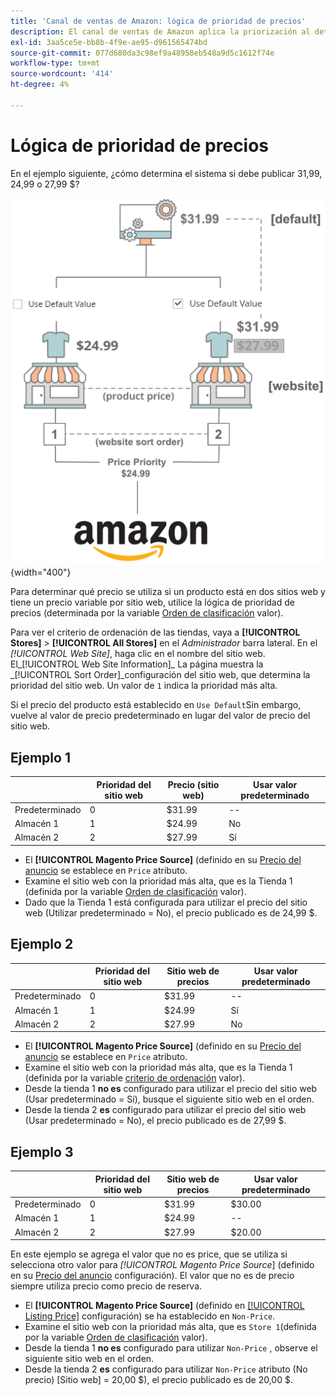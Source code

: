 ```yaml
---
title: 'Canal de ventas de Amazon: lógica de prioridad de precios'
description: El canal de ventas de Amazon aplica la priorización al determinar el precio publicado para un anuncio de Amazon.
exl-id: 3aa5ce5e-bb8b-4f9e-ae95-d961565474bd
source-git-commit: 077d680da3c98ef9a48958eb548a9d5c1612f74e
workflow-type: tm+mt
source-wordcount: '414'
ht-degree: 4%

---
```


# Lógica de prioridad de precios

En el ejemplo siguiente, ¿cómo determina el sistema si debe publicar 31,99, 24,99 o 27,99 $?

![Ámbito del precio comercial](assets/amazon-price-scope.png){width="400"}

Para determinar qué precio se utiliza si un producto está en dos sitios web y tiene un precio variable por sitio web, utilice la lógica de prioridad de precios (determinada por la variable [Orden de clasificación](https://experienceleague.adobe.com/docs/commerce-admin/stores-sales/site-store/store-views.html) valor).

Para ver el criterio de ordenación de las tiendas, vaya a **[!UICONTROL Stores]** > **[!UICONTROL All Stores]** en el _Administrador_ barra lateral. En el _[!UICONTROL Web Site]_, haga clic en el nombre del sitio web. El_[!UICONTROL Web Site Information]_ La página muestra la _[!UICONTROL Sort Order]_configuración del sitio web, que determina la prioridad del sitio web. Un valor de `1` indica la prioridad más alta.

Si el precio del producto está establecido en `Use Default`Sin embargo, vuelve al valor de precio predeterminado en lugar del valor de precio del sitio web.

## Ejemplo 1

|  | Prioridad del sitio web | Precio (sitio web) | Usar valor predeterminado |
|---|---|---|---|
| Predeterminado | 0 | $31.99 | -- |
| Almacén 1 | 1 | $24.99 | No |
| Almacén 2 | 2 | $27.99 | Sí |

- El **[!UICONTROL Magento Price Source]** (definido en su [Precio del anuncio](./listing-price.md) se establece en `Price` atributo.
- Examine el sitio web con la prioridad más alta, que es la Tienda 1 (definida por la variable [Orden de clasificación](https://experienceleague.adobe.com/docs/commerce-admin/stores-sales/site-store/store-views.html) valor).
- Dado que la Tienda 1 está configurada para utilizar el precio del sitio web (Utilizar predeterminado = No), el precio publicado es de 24,99 $.

## Ejemplo 2

|  | Prioridad del sitio web | Sitio web de precios | Usar valor predeterminado |
|---|---|---|---|
| Predeterminado | 0 | $31.99 | -- |
| Almacén 1 | 1 | $24.99 | Sí |
| Almacén 2 | 2 | $27.99 | No |

- El **[!UICONTROL Magento Price Source]** (definido en su [Precio del anuncio](./listing-price.md) se establece en `Price` atributo.
- Examine el sitio web con la prioridad más alta, que es la Tienda 1 (definida por la variable [criterio de ordenación](https://experienceleague.adobe.com/docs/commerce-admin/stores-sales/site-store/store-views.html) valor).
- Desde la tienda 1 **no es** configurado para utilizar el precio del sitio web (Usar predeterminado = Sí), busque el siguiente sitio web en el orden.
- Desde la tienda 2 **es** configurado para utilizar el precio del sitio web (Usar predeterminado = No), el precio publicado es de 27,99 $.

## Ejemplo 3

|  | Prioridad del sitio web | Sitio web de precios | Usar valor predeterminado |
|---|---|---|---|
| Predeterminado | 0 | $31.99 | $30.00 |
| Almacén 1 | 1 | $24.99 | -- |
| Almacén 2 | 2 | $27.99 | $20.00 |

En este ejemplo se agrega el valor que no es price, que se utiliza si selecciona otro valor para _[!UICONTROL Magento Price Source_] (definido en su [Precio del anuncio](./listing-price.md) configuración). El valor que no es de precio siempre utiliza precio como precio de reserva.

- El **[!UICONTROL Magento Price Source]** (definido en [[!UICONTROL Listing Price]](./listing-price.md) configuración) se ha establecido en `Non-Price`.
- Examine el sitio web con la prioridad más alta, que es `Store 1`(definida por la variable [Orden de clasificación](https://experienceleague.adobe.com/docs/commerce-admin/stores-sales/site-store/store-views.html) valor).
- Desde la tienda 1 **no es** configurado para utilizar `Non-Price` , observe el siguiente sitio web en el orden.
- Desde la tienda 2 **es** configurado para utilizar `Non-Price` atributo (No precio) [Sitio web] = 20,00 $), el precio publicado es de 20,00 $.
